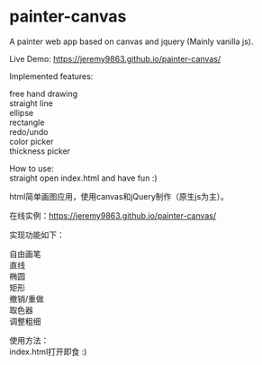 # painter-canvas

A painter web app based on canvas and jquery (Mainly vanilla js).  
  
Live Demo: https://jeremy9863.github.io/painter-canvas/  
  
Implemented features:  
  
  free hand drawing  
  straight line  
  ellipse  
  rectangle  
  redo/undo  
  color picker  
  thickness picker  
  
How to use:  
  straight open index.html and have fun :)  
  
html简单画图应用，使用canvas和jQuery制作（原生js为主）。  

在线实例：https://jeremy9863.github.io/painter-canvas/  
  
实现功能如下：  
  
  自由画笔  
  直线  
  椭圆  
  矩形  
  撤销/重做  
  取色器  
  调整粗细  
  
使用方法：  
  index.html打开即食 :)  
  
